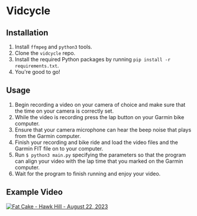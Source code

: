 # Vidcycle

## Installation

1. Install `ffmpeg` and `python3` tools.
2. Clone the `vidcycle` repo.
3. Install the required Python packages by running `pip install -r requirements.txt`.
4. You're good to go!

## Usage

1. Begin recording a video on your camera of choice and make sure that the time on your camera is correctly set.
2. While the video is recording press the lap button on your Garmin bike computer.
3. Ensure that your camera microphone can hear the beep noise that plays from the Garmin computer.
4. Finish your recording and bike ride and load the video files and the Garmin FIT file on to your computer.
5. Run `$ python3 main.py` specifying the parameters so that the program can align your video with the lap time that you marked on the Garmin computer.
6. Wait for the program to finish running and enjoy your video.

## Example Video

[![Fat Cake - Hawk Hill - August 22, 2023](https://img.youtube.com/vi/AgSG2Q-ejGk/0.jpg)](https://www.youtube.com/watch?v=AgSG2Q-ejGk)
